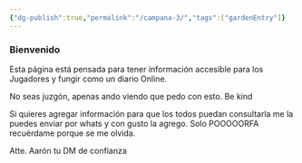 ```yaml
---
{"dg-publish":true,"permalink":"/campana-3/","tags":["gardenEntry"]}
---
```


### Bienvenido
Esta página está pensada para tener información accesible para los Jugadores y fungir como un diario Online.

No seas juzgón, apenas ando viendo que pedo con esto. Be kind

Si quieres agregar información para que los todos puedan consultarla me la puedes enviar por whats y con gusto la agrego. Solo POOOOORFA recuérdame porque se me olvida.

Atte. Aarón tu DM de confianza